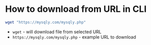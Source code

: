 # How to download from URL in CLI

```bash
wget "https://mysqly.com/mysqly.php"
```

- `wget` - will download file from selected URL
- `https://mysqly.com/mysqly.php` - example URL to download


